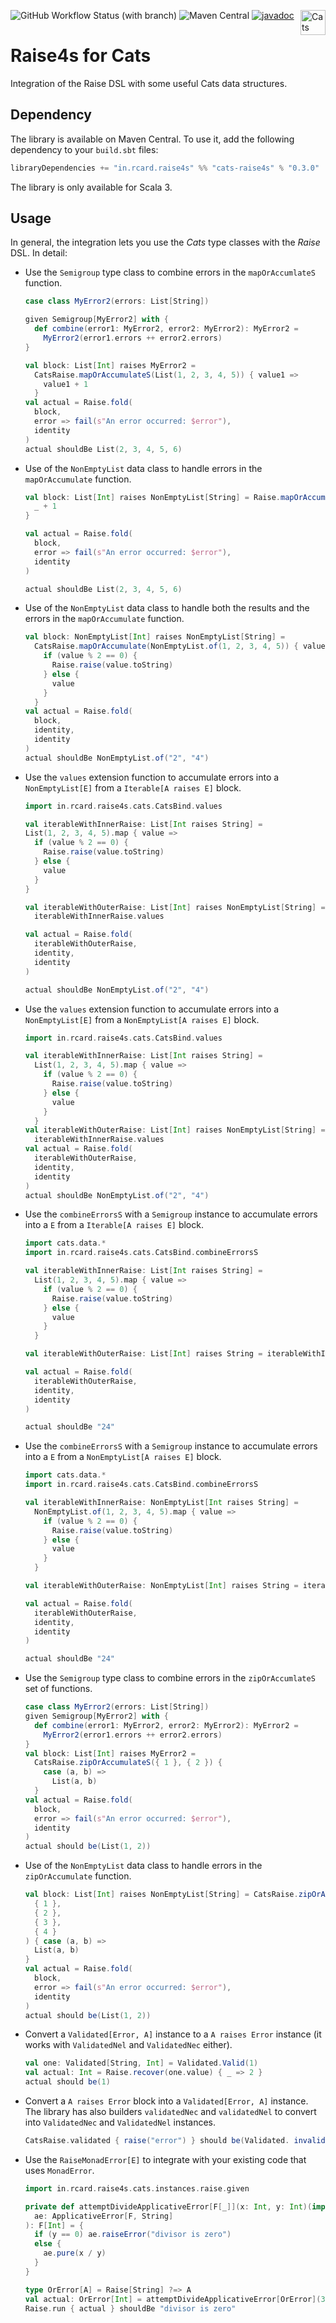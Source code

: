![GitHub Workflow Status (with branch)](https://img.shields.io/github/actions/workflow/status/rcardin/raise4s/scala.yml?branch=main)
![Maven Central](https://img.shields.io/maven-central/v/in.rcard.raise4s/cats-raise4s_3)
[![javadoc](https://javadoc.io/badge2/in.rcard.raise4s/cats-raise4s_3/javadoc.svg)](https://javadoc.io/doc/in.rcard.raise4s/cats-raise4s_3)
<a href="https://typelevel.org/cats/"><img src="https://typelevel.org/cats/img/cats-badge.svg" height="40px" align="right" alt="Cats friendly" /></a>
<br/>

# Raise4s for Cats

Integration of the Raise DSL with some useful Cats data structures.

## Dependency

The library is available on Maven Central. To use it, add the following dependency to your `build.sbt` files:

```sbt
libraryDependencies += "in.rcard.raise4s" %% "cats-raise4s" % "0.3.0"
```

The library is only available for Scala 3.

## Usage

In general, the integration lets you use the _Cats_ type classes with the _Raise_ DSL. In detail:

- Use the `Semigroup` type class to combine errors in the `mapOrAccumlateS` function.

  ```scala 3
  case class MyError2(errors: List[String])
  
  given Semigroup[MyError2] with {
    def combine(error1: MyError2, error2: MyError2): MyError2 =
      MyError2(error1.errors ++ error2.errors)
  }
  
  val block: List[Int] raises MyError2 =
    CatsRaise.mapOrAccumulateS(List(1, 2, 3, 4, 5)) { value1 =>
      value1 + 1
    }
  val actual = Raise.fold(
    block,
    error => fail(s"An error occurred: $error"),
    identity
  )
  actual shouldBe List(2, 3, 4, 5, 6)
  ```

- Use of the `NonEmptyList` data class to handle errors in the `mapOrAccumulate` function.

  ```scala 3
  val block: List[Int] raises NonEmptyList[String] = Raise.mapOrAccumulate(List(1, 2, 3, 4, 5)) {
    _ + 1
  }
  
  val actual = Raise.fold(
    block,
    error => fail(s"An error occurred: $error"),
    identity
  )
  
  actual shouldBe List(2, 3, 4, 5, 6)
  ```

- Use of the `NonEmptyList` data class to handle both the results and the errors in the `mapOrAccumulate` function.

  ```scala 3
  val block: NonEmptyList[Int] raises NonEmptyList[String] =
    CatsRaise.mapOrAccumulate(NonEmptyList.of(1, 2, 3, 4, 5)) { value =>
      if (value % 2 == 0) {
        Raise.raise(value.toString)
      } else {
        value
      }
    }
  val actual = Raise.fold(
    block,
    identity,
    identity
  )
  actual shouldBe NonEmptyList.of("2", "4")
  ```

- Use the `values` extension function to accumulate errors into a `NonEmptyList[E]` from a `Iterable[A raises E]` block.

  ```scala 3
  import in.rcard.raise4s.cats.CatsBind.values
  
  val iterableWithInnerRaise: List[Int raises String] =
  List(1, 2, 3, 4, 5).map { value =>
    if (value % 2 == 0) {
      Raise.raise(value.toString)
    } else {
      value
    }
  }
  
  val iterableWithOuterRaise: List[Int] raises NonEmptyList[String] = 
    iterableWithInnerRaise.values
  
  val actual = Raise.fold(
    iterableWithOuterRaise,
    identity,
    identity
  )
  
  actual shouldBe NonEmptyList.of("2", "4")
  ```

- Use the `values` extension function to accumulate errors into a `NonEmptyList[E]` from a `NonEmptyList[A raises E]` block.

  ```scala 3
  import in.rcard.raise4s.cats.CatsBind.values
  
  val iterableWithInnerRaise: List[Int raises String] =
    List(1, 2, 3, 4, 5).map { value =>
      if (value % 2 == 0) {
        Raise.raise(value.toString)
      } else {
        value
      }
    }
  val iterableWithOuterRaise: List[Int] raises NonEmptyList[String] =
    iterableWithInnerRaise.values
  val actual = Raise.fold(
    iterableWithOuterRaise,
    identity,
    identity
  )
  actual shouldBe NonEmptyList.of("2", "4")
  ```

- Use the `combineErrorsS` with a `Semigroup` instance to accumulate errors into a `E` from a `Iterable[A raises E]` block.

  ```scala 3
  import cats.data.*
  import in.rcard.raise4s.cats.CatsBind.combineErrorsS

  val iterableWithInnerRaise: List[Int raises String] =
    List(1, 2, 3, 4, 5).map { value =>
      if (value % 2 == 0) {
        Raise.raise(value.toString)
      } else {
        value
      }
    }

  val iterableWithOuterRaise: List[Int] raises String = iterableWithInnerRaise.combineErrorsS
  
  val actual = Raise.fold(
    iterableWithOuterRaise,
    identity,
    identity
  )
  
  actual shouldBe "24"
  ```

- Use the `combineErrorsS` with a `Semigroup` instance to accumulate errors into a `E` from a `NonEmptyList[A raises E]` block.

  ```scala 3
  import cats.data.*
  import in.rcard.raise4s.cats.CatsBind.combineErrorsS

  val iterableWithInnerRaise: NonEmptyList[Int raises String] =
    NonEmptyList.of(1, 2, 3, 4, 5).map { value =>
      if (value % 2 == 0) {
        Raise.raise(value.toString)
      } else {
        value
      }
    }

  val iterableWithOuterRaise: NonEmptyList[Int] raises String = iterableWithInnerRaise.combineErrorsS
  
  val actual = Raise.fold(
    iterableWithOuterRaise,
    identity,
    identity
  )
  
  actual shouldBe "24"
  ```

- Use the `Semigroup` type class to combine errors in the `zipOrAccumlateS` set of functions.

  ```scala 3
  case class MyError2(errors: List[String])
  given Semigroup[MyError2] with {
    def combine(error1: MyError2, error2: MyError2): MyError2 =
      MyError2(error1.errors ++ error2.errors)
  }
  val block: List[Int] raises MyError2 =
    CatsRaise.zipOrAccumulateS({ 1 }, { 2 }) {
      case (a, b) =>
        List(a, b)
    }
  val actual = Raise.fold(
    block,
    error => fail(s"An error occurred: $error"),
    identity
  )
  actual should be(List(1, 2))
  ```

- Use of the `NonEmptyList` data class to handle errors in the `zipOrAccumulate` function.

  ```scala 3
  val block: List[Int] raises NonEmptyList[String] = CatsRaise.zipOrAccumulate(
    { 1 },
    { 2 },
    { 3 },
    { 4 }
  ) { case (a, b) =>
    List(a, b)
  }
  val actual = Raise.fold(
    block,
    error => fail(s"An error occurred: $error"),
    identity
  )
  actual should be(List(1, 2))
  ```

- Convert a `Validated[Error, A]` instance to a `A raises Error` instance (it works with `ValidatedNel` and `ValidatedNec` either).

  ```scala 3
  val one: Validated[String, Int] = Validated.Valid(1)
  val actual: Int = Raise.recover(one.value) { _ => 2 }
  actual should be(1)
  ```

- Convert a `A raises Error` block into a `Validated[Error, A]` instance. The library has also builders `validatedNec` and `validatedNel` to convert into `ValidatedNec` and `ValidatedNel` instances.

  ```scala 3
  CatsRaise.validated { raise("error") } should be(Validated. invalid("error"))
  ```
  
- Use the `RaiseMonadError[E]` to integrate with your existing code that uses `MonadError`.

  ```scala 3
  import in.rcard.raise4s.cats.instances.raise.given
  
  private def attemptDivideApplicativeError[F[_]](x: Int, y: Int)(implicit
    ae: ApplicativeError[F, String]
  ): F[Int] = {
    if (y == 0) ae.raiseError("divisor is zero")
    else {
      ae.pure(x / y)
    }
  }
  
  type OrError[A] = Raise[String] ?=> A
  val actual: OrError[Int] = attemptDivideApplicativeError[OrError](30, 0)
  Raise.run { actual } shouldBe "divisor is zero"
```